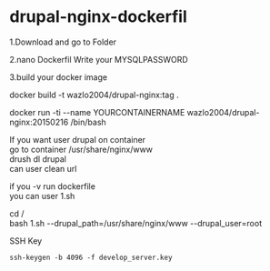 # drupal-nginx-dockerfil
1.Download and go to Folder

2.nano Dockerfil Write your MYSQLPASSWORD

3.build your docker image

docker build -t wazlo2004/drupal-nginx:tag .

docker run -ti --name YOURCONTAINERNAME wazlo2004/drupal-nginx:20150216 /bin/bash

If you want user drupal on container  
go to container /usr/share/nginx/www  
drush dl drupal  
can user clean url

if you -v run dockerfile   
you can user 1.sh

cd /  
bash 1.sh --drupal_path=/usr/share/nginx/www --drupal_user=root


SSH Key

```
ssh-keygen -b 4096 -f develop_server.key
```
